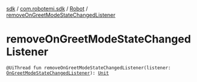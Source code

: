 [sdk](../../index.md) / [com.robotemi.sdk](../index.md) / [Robot](index.md) / [removeOnGreetModeStateChangedListener](./remove-on-greet-mode-state-changed-listener.md)

# removeOnGreetModeStateChangedListener

`@UiThread fun removeOnGreetModeStateChangedListener(listener: `[`OnGreetModeStateChangedListener`](../../com.robotemi.sdk.listeners/-on-greet-mode-state-changed-listener/index.md)`): `[`Unit`](https://kotlinlang.org/api/latest/jvm/stdlib/kotlin/-unit/index.html)
